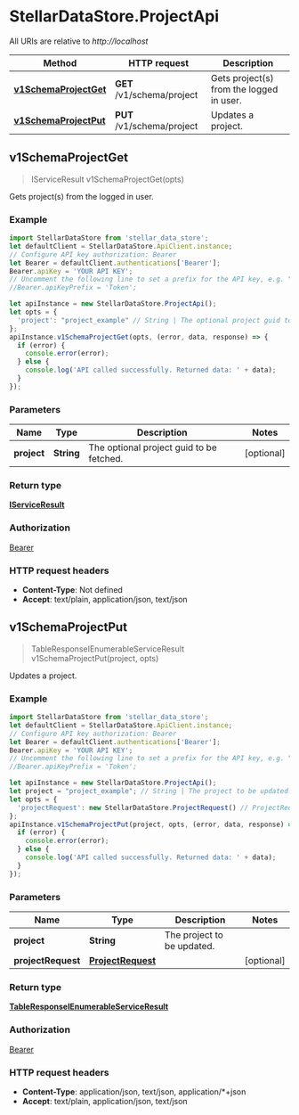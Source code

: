 # StellarDataStore.ProjectApi

All URIs are relative to *http://localhost*

Method | HTTP request | Description
------------- | ------------- | -------------
[**v1SchemaProjectGet**](ProjectApi.md#v1SchemaProjectGet) | **GET** /v1/schema/project | Gets project(s) from the logged in user.
[**v1SchemaProjectPut**](ProjectApi.md#v1SchemaProjectPut) | **PUT** /v1/schema/project | Updates a project.



## v1SchemaProjectGet

> IServiceResult v1SchemaProjectGet(opts)

Gets project(s) from the logged in user.

### Example

```javascript
import StellarDataStore from 'stellar_data_store';
let defaultClient = StellarDataStore.ApiClient.instance;
// Configure API key authorization: Bearer
let Bearer = defaultClient.authentications['Bearer'];
Bearer.apiKey = 'YOUR API KEY';
// Uncomment the following line to set a prefix for the API key, e.g. "Token" (defaults to null)
//Bearer.apiKeyPrefix = 'Token';

let apiInstance = new StellarDataStore.ProjectApi();
let opts = {
  'project': "project_example" // String | The optional project guid to be fetched.
};
apiInstance.v1SchemaProjectGet(opts, (error, data, response) => {
  if (error) {
    console.error(error);
  } else {
    console.log('API called successfully. Returned data: ' + data);
  }
});
```

### Parameters


Name | Type | Description  | Notes
------------- | ------------- | ------------- | -------------
 **project** | **String**| The optional project guid to be fetched. | [optional] 

### Return type

[**IServiceResult**](IServiceResult.md)

### Authorization

[Bearer](../README.md#Bearer)

### HTTP request headers

- **Content-Type**: Not defined
- **Accept**: text/plain, application/json, text/json


## v1SchemaProjectPut

> TableResponseIEnumerableServiceResult v1SchemaProjectPut(project, opts)

Updates a project.

### Example

```javascript
import StellarDataStore from 'stellar_data_store';
let defaultClient = StellarDataStore.ApiClient.instance;
// Configure API key authorization: Bearer
let Bearer = defaultClient.authentications['Bearer'];
Bearer.apiKey = 'YOUR API KEY';
// Uncomment the following line to set a prefix for the API key, e.g. "Token" (defaults to null)
//Bearer.apiKeyPrefix = 'Token';

let apiInstance = new StellarDataStore.ProjectApi();
let project = "project_example"; // String | The project to be updated.
let opts = {
  'projectRequest': new StellarDataStore.ProjectRequest() // ProjectRequest | 
};
apiInstance.v1SchemaProjectPut(project, opts, (error, data, response) => {
  if (error) {
    console.error(error);
  } else {
    console.log('API called successfully. Returned data: ' + data);
  }
});
```

### Parameters


Name | Type | Description  | Notes
------------- | ------------- | ------------- | -------------
 **project** | **String**| The project to be updated. | 
 **projectRequest** | [**ProjectRequest**](ProjectRequest.md)|  | [optional] 

### Return type

[**TableResponseIEnumerableServiceResult**](TableResponseIEnumerableServiceResult.md)

### Authorization

[Bearer](../README.md#Bearer)

### HTTP request headers

- **Content-Type**: application/json, text/json, application/*+json
- **Accept**: text/plain, application/json, text/json

